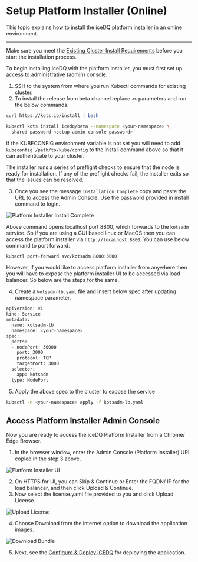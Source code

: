 # Setup Platform Installer (Online)

This topic explains how to install the iceDQ platform installer in an online environment.

---

Make sure you meet the [Existing Cluster Install Requirements](existing-cluster-requirements) before you start the installation process.

To begin installing iceDQ with the platform installer, you must first set up access to administrative (admin) console. 

1. SSH to the system from where you run Kubectl commands for existing cluster. 
2. To install the release from beta channel replace `<>` parameters and run the below commands. 

```bash
curl https://kots.io/install | bash
```

```bash
kubectl kots install icedq/beta --namespace <your-namespace> \
--shared-password <setup-admin-console-password>
```

If the KUBECONFIG environment variable is not set you will need to add `--kubeconfig /path/to/kube/config` to the install command above so that it can authenticate to your cluster.

The installer runs a series of preflight checks to ensure that the node is ready for installation. If any of the preflight checks fail, the installer exits so that the issues can be resolved.

3. Once you see the message `Installation Complete` copy and paste the URL to access the Admin Console. Use the password provided in install command to login. 

![Platform Installer Install Complete](/img/kotsadm-install-complete.png)

Above command opens localhost port 8800, which forwards to the `kotsadm` service. So if you are using a GUI based linux or MacOS then you can access the platform installer via `http://localhost:8800`. You can use below command to port forward. 
```bash
kubectl port-forward svc/kotsadm 8800:3000
```

However, if you would like to access platform installer from anywhere then you will have to expose the platform installer UI to be accessed via load balancer. So below are the steps for the same.    

4. Create a `kotsadm-lb.yaml` file and insert below spec after updating namespace parameter. 

```bash
apiVersion: v1
kind: Service
metadata:
  name: kotsadm-lb
  namespace: <your-namespace>
spec:
  ports:
  - nodePort: 30000
    port: 3000
    protocol: TCP
    targetPort: 3000
  selector:
    app: kotsadm
  type: NodePort
```

5. Apply the above spec to the cluster to expose the service

```bash
kubectl -n <your-namespace> apply -f kotsadm-lb.yaml
```

## Access Platform Installer Admin Console

Now you are ready to access the iceDQ Platform Installer from a Chrome/ Edge Browser. 

1. In the browser window, enter the Admin Console (Platform Installer) URL copied in the step 3 above. 

![Platform Installer UI](/img/kotsadmin-landing-page.png)

2. On HTTPS for UI, you can Skip & Continue or Enter the FQDN/ IP for the load balancer, and then click Upload & Continue. 
3. Now select the license.yaml file provided to you and click Upload License. 

![Upload License](/img/upload-license.png)

4. Choose Download from the internet option to download the application images. 

![Download Bundle](/img/bundle-internet-download.png)

5. Next, see the [Configure & Deploy iCEDQ](existing-cluster-icedq-install) for deploying the application.